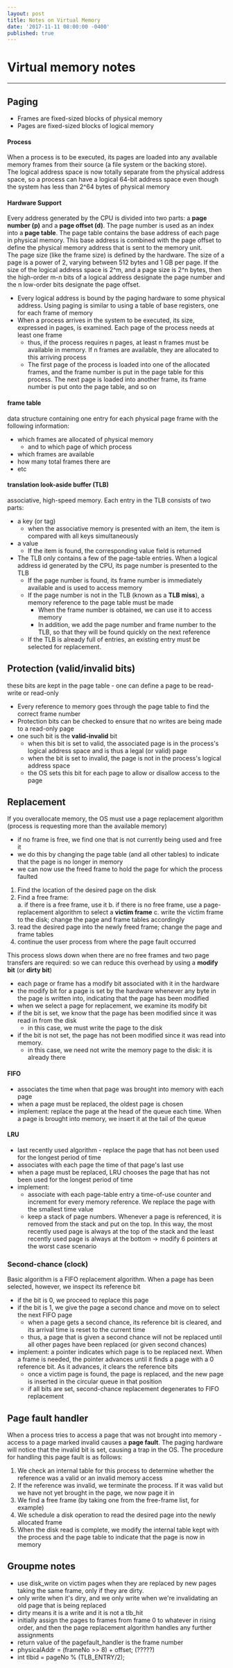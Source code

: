 ```yaml
---
layout: post
title: Notes on Virtual Memory
date: '2017-11-11 08:00:00 -0400'
published: true
---
```

# Virtual memory notes
---
## Paging
* Frames are fixed-sized blocks of physical memory
* Pages are fixed-sized blocks of logical memory

#### Process  
   When a process is to be executed, its pages are loaded into any available memory frames from their source (a file system or the backing store).  
   The logical address space is now totally separate from the physical address space, so a process can have a logical 64-bit address space even though the system has less than 2^64 bytes of physical memory

#### Hardware Support  
   Every address generated by the CPU is divided into two parts: a **page number (p)** and a **page offset (d)**. The page number is used as an index into a **page table**. The page table contains the base address of each page in physical memory. This base address is combined with the page offset to define the physical memory address that is sent to the memory unit.  
   The page size (like the frame size) is defined by the hardware. The size of a page is a power of 2, varying between 512 bytes and 1 GB per page. If the size of the logical address space is 2^m, and a page size is 2^n bytes, then the high-order m-n bits of a logical address designate the page number and the n low-order bits designate the page offset.
   * Every logical address is bound by the paging hardware to some physical address. Using paging is similar to using a table of base registers, one for each frame of memory
   * When a process arrives in the system to be executed, its size, expressed in pages, is examined. Each page of the process needs at least one frame
     * thus, if the process requires n pages, at least n frames must be available in memory. If n frames are available, they are allocated to this arriving process
     * The first page of the process is loaded into one of the allocated frames, and the frame number is put in the page table for this process. The next page is loaded into another frame, its frame number is put onto the page table, and so on

#### frame table
data structure containing one entry for each physical page frame with the following information:
  * which frames are allocated of physical memory
    * and to which page of which process
  * which frames are available
  * how many total frames there are
  * etc

#### translation look-aside buffer (TLB)
associative, high-speed memory. Each entry in the TLB consists of two parts:
  * a key (or tag)
    * when the associative memory is presented with an item, the item is compared with all keys simultaneously
  * a value
    * If the item is found, the corresponding value field is returned
* The TLB only contains a few of the page-table entries. When a logical address id generated by the CPU, its page number is presented to the TLB
  * If the page number is found, its frame number is immediately available and is used to access memory
  * If the page number is not in the TLB (known as a **TLB miss**), a memory reference to the page table must be made
    * When the frame number is obtained, we can use it to access memory
    * In addition, we add the page number and frame number to the TLB, so that they will be found quickly on the next reference
  * If the TLB is already full of entries, an existing entry must be selected for replacement.

## Protection (valid/invalid bits)
these bits are kept in the page table - one can define a page to be read-write or read-only
* Every reference to memory goes through the page table to find the correct frame number
* Protection bits can be checked to ensure that no writes are being made to a read-only page
* one such bit is the **valid-invalid** bit
  * when this bit is set to valid, the associated page is in the process's logical address space and is thus a legal (or valid) page
  * when the bit is set to invalid, the page is not in the process's logical address space
  * the OS sets this bit for each page to allow or disallow access to the page

## Replacement
If you overallocate memory, the OS must use a page replacement algorithm (process is requesting more than the available memory)
* if no frame is free, we find one that is not currently being used and free it
* we do this by changing the page table (and all other tables) to indicate that the page is no longer in memory
* we can now use the freed frame to hold the page for which the process faulted  


1. Find the location of the desired page on the disk
2. Find a free frame:  
  a. if there is a free frame, use it
  b. if there is no free frame, use a page-replacement algorithm to select a **victim frame**
  c. write the victim frame to the disk; change the page and frame tables accordingly
3. read the desired page into the newly freed frame; change the page and frame tables
4. continue the user process from where the page fault occurred

This process slows down when there are no free frames and two page transfers are required: so we can reduce this overhead by using a **modify bit** (or **dirty bit**)
* each page or frame has a modify bit associated with it in the hardware
* the modify bit for a page is set by the hardware whenever any byte in the page is written into, indicating that the page has been modified
* when we select a page for replacement, we examine its modify bit
* if the bit is set, we know that the page has been modified since it was read in from the disk
  * in this case, we must write the page to the disk
* if the bit is not set, the page has not been modified since it was read into memory.
  * in this case, we need not write the memory page to the disk: it is already there

#### FIFO
* associates the time when that page was brought into memory with each page
* when a page must be replaced, the oldest page is chosen
* implement: replace the page at the head of the queue each time. When a page is brought into memory, we insert it at the tail of the queue

#### LRU
* last recently used algorithm - replace the page that has not been used for the longest period of time
* associates with each page the time of that page's last use
* when a page must be replaced, LRU chooses the page that has not been used for the longest period of time
* implement:
  * associate with each page-table entry a time-of-use counter and increment for every memory reference. We replace the page with the smallest time value
  * keep a stack of page numbers. Whenever a page is referenced, it is removed from the stack and put on the top. In this way, the most recently used page is always at the top of the stack and the least recently used page is always at the bottom -> modify 6 pointers at the worst case scenario

### Second-chance (clock)
Basic algorithm is a FIFO replacement algorithm. When a page has been selected, however, we inspect its reference bit
* if the bit is 0, we proceed to replace this page
* if the bit is 1, we give the page a second chance and move on to select the next FIFO page
  * when a page gets a second chance, its reference bit is cleared, and its arrival time is reset to the current time
  * thus, a page that is given a second chance will not be replaced until all other pages have been replaced (or given second chances)
* implement: a pointer indicates which page is to be replaced next. When a frame is needed, the pointer advances until it finds a page with a 0 reference bit. As it advances, it clears the reference bits
  * once a victim page is found, the page is replaced, and the new page is inserted in the circular queue in that position
  * if all bits are set, second-chance replacement degenerates to FIFO replacement

## Page fault handler
When a process tries to access a page that was not brought into memory - access to a page marked invalid causes a **page fault**. The paging hardware will notice that the invalid bit is set, causing a trap in the OS. The procedure for handling this page fault is as follows:
  1. We check an internal table for this process to determine whether the reference was a valid or an invalid memory access
  2. If the reference was invalid, we terminate the process. If it was valid but we have not yet brought in the page, we now page it in
  3. We find a free frame (by taking one from the free-frame list, for example)
  4. We schedule a disk operation to read the desired page into the newly allocated frame
  5. When the disk read is complete, we modify the internal table kept with the process and the page table to indicate that the page is now in memory

## Groupme notes
* use disk_write on victim pages when they are replaced by new pages taking the same frame, only if they are dirty.
* only write when it's diry, and we only write when we're invalidating an old page that is being replaced
* dirty means it is a write and it is not a tlb_hit
* initially assign the pages to frames from frame 0 to whatever in rising order, and then the page replacement algorithm handles any further assignments
* return value of the pagefault_handler is the frame number  
* physicalAddr = (frameNo >> 8) + offset; (?????)
* int tlbid = pageNo % (TLB_ENTRY/2);

